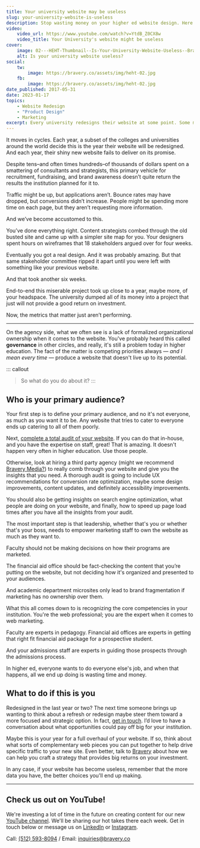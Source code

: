 ```yaml
---
title: Your university website may be useless
slug: your-university-website-is-useless
description: Stop wasting money on your higher ed website design. Here's how to do it.
video:
    video_url: https://www.youtube.com/watch?v=YtdB_Z0CX8w
    video_title: Your University's website might be useless
cover:
    image: 02---HEHT-Thumbnail--Is-Your-University-Website-Useless--Bravery-Media-Joel-Goodman_eimtdz.jpg
    alt: Is your university website useless?
social:
    tw:
        image: https://bravery.co/assets/img/heht-02.jpg
    fb:
        image: https://bravery.co/assets/img/heht-02.jpg
date_published: 2017-05-31
date: 2023-01-17
topics:
    - Website Redesign
    - "Product Design"
    - Marketing
excerpt: Every university redesigns their website at some point. Some more than others. But I kind of think it's a waste of money.
---
```


It moves in cycles. Each year, a subset of the colleges and universities around the world decide this is the year their website will be redesigned. And each year, their shiny new website fails to deliver on its promise.

Despite tens–and often times hundreds–of thousands of dollars spent on a smattering of consultants and strategists, this primary vehicle for recruitment, fundraising, and brand awareness doesn’t quite return the results the institution planned for it to.

Traffic might be up, but applications aren’t. Bounce rates may have dropped, but conversions didn’t increase. People might be spending more time on each page, but they aren’t requesting more information.

And we’ve become accustomed to this.

You’ve done everything right. Content strategists combed through the old busted site and came up with a simpler site map for you. Your designers spent hours on wireframes that 18 stakeholders argued over for four weeks.

Eventually you got a real design. And it was probably amazing. But that same stakeholder committee ripped it apart until you were left with something like your previous website.

And that took another six weeks.

End-to-end this miserable project took up close to a year, maybe more, of your headspace. The university dumped all of its money into a project that just will not provide a good return on investment.

Now, the metrics that matter just aren’t performing.

---

On the agency side, what we often see is a lack of formalized organizational ownership when it comes to the website. You've probably heard this called **governance** in other circles, and really, it's still a problem today in higher education. The fact of the matter is competing priorities always — _and I mean every time_ — produce a website that doesn't live up to its potential.

::: callout
> So what do you do about it?
:::
## Who is your primary audience?

Your first step is to define your primary audience, and no it's not everyone, as much as you want it to be. Any website that tries to cater to everyone ends up catering to all of them poorly.

Next, [complete a total audit of your website](/services/). If you can do that in-house, and you have the expertise on staff, great! That is amazing. It doesn't happen very often in higher education. Use those people.

Otherwise, look at hiring a third party agency (might we recommend [Bravery Media?](/contact/)) to really comb through your website and give you the insights that you need. A thorough audit is going to include UX recommendations for conversion rate optimization, maybe some design improvements, content updates, and definitely accessibility improvements.

You should also be getting insights on search engine optimization, what people are doing on your website, and finally, how to speed up page load times after you have all the insights from your audit.

The most important step is that leadership, whether that's you or whether that's your boss, needs to empower marketing staff to own the website as much as they want to.

Faculty should not be making decisions on how their programs are marketed.

The financial aid office should be fact-checking the content that you’re putting on the website, but not deciding how it's organized and presented to your audiences.

And academic department microsites only lead to brand fragmentation if marketing has no ownership over them.

What this all comes down to is recognizing the core competencies in your institution. You're the web professional; you are the expert when it comes to web marketing.

Faculty are experts in pedagogy. Financial aid offices are experts in getting that right fit financial aid package for a prospective student.

And your admissions staff are experts in guiding those prospects through the admissions process.

In higher ed, everyone wants to do everyone else's job, and when that happens, all we end up doing is wasting time and money.

## What to do if this is you

Redesigned in the last year or two? The next time someone brings up wanting to think about a refresh or redesign maybe steer them toward a more focused and strategic option. In fact, [get in touch](/contact/). I’d love to have a conversation about what opportunities could pay off big for your institution.

Maybe this is your year for a full overhaul of your website. If so, think about what sorts of complementary web pieces you can put together to help drive specific traffic to your new site. Even better, talk to [Bravery](https://bravery.co) about how we can help you craft a strategy that provides big returns on your investment.

In any case, if your website has become useless, remember that the more data you have, the better choices you'll end up making.

---

## Check us out on YouTube!

We're investing a lot of time in the future on creating content for our new [YouTube channel](https://youtube.com/@BraveryMedia). We'll be sharing our hot takes there each week. Get in touch below or message us on [LinkedIn](https://www.linkedin.com/company/bravery-media) or [Instagram](https://www.instagram.com/braverymedia/).

Call: [(512) 593-8094](tel:+15125938094) / Email: [inquiries@bravery.co](mailto:inquiries@bravery.co)

